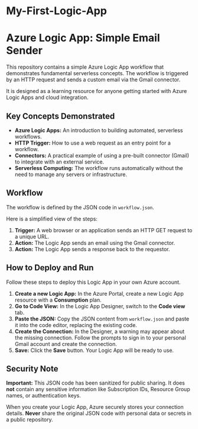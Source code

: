 # My-First-Logic-App
# Azure Logic App: Simple Email Sender

This repository contains a simple Azure Logic App workflow that demonstrates fundamental serverless concepts. The workflow is triggered by an HTTP request and sends a custom email via the Gmail connector.

It is designed as a learning resource for anyone getting started with Azure Logic Apps and cloud integration.

## Key Concepts Demonstrated

- **Azure Logic Apps:** An introduction to building automated, serverless workflows.
- **HTTP Trigger:** How to use a web request as an entry point for a workflow.
- **Connectors:** A practical example of using a pre-built connector (Gmail) to integrate with an external service.
- **Serverless Computing:** The workflow runs automatically without the need to manage any servers or infrastructure.

## Workflow

The workflow is defined by the JSON code in `workflow.json`.

Here is a simplified view of the steps:

1.  **Trigger:** A web browser or an application sends an HTTP GET request to a unique URL.
2.  **Action:** The Logic App sends an email using the Gmail connector.
3.  **Action:** The Logic App sends a response back to the requestor.

## How to Deploy and Run

Follow these steps to deploy this Logic App in your own Azure account.

1.  **Create a new Logic App:** In the Azure Portal, create a new Logic App resource with a **Consumption** plan.
2.  **Go to Code View:** In the Logic App Designer, switch to the **Code view** tab.
3.  **Paste the JSON:** Copy the JSON content from `workflow.json` and paste it into the code editor, replacing the existing code.
4.  **Create the Connection:** In the Designer, a warning may appear about the missing connection. Follow the prompts to sign in to your personal Gmail account and create the connection.
5.  **Save:** Click the **Save** button. Your Logic App will be ready to use.

## Security Note

**Important:** This JSON code has been sanitized for public sharing. It does **not** contain any sensitive information like Subscription IDs, Resource Group names, or authentication keys.

When you create your Logic App, Azure securely stores your connection details. **Never** share the original JSON code with personal data or secrets in a public repository.
